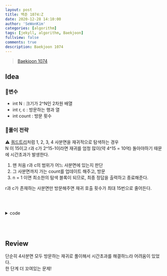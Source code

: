 ```yaml
---
layout: post
title: 백준 1074:Z
date: 2020-12-28 14:10:00
author: 'SeWonKim'
categories: [algorithm]
tags: [jekyll, algorithm, Baekjoon]
fullview: false
comments: true
description: Baekjoon 1074
---
```


> [Baekjoon 1074](https://www.acmicpc.net/problem/1074)

## Idea

### 🥚변수

- int N : 크기가 2^N인 2차원 배열
- int r, c : 방문하는 행과 열
- int count : 방문 횟수

### 🍳풀이 전략

⚠️ [쿼드트리](https://sewonkimm.github.io/algorithm/2020/10/29/BOJ1992.html)처럼 1, 2, 3, 4 사분면을 재귀적으로 탐색하는 경우       
N 이 15이고 r과 c가 2^15-1이라면 재귀를 엄청 많이(약 4^15 = 10억) 돌아야하기 때문에 시간초과가 발생한다.

1. 맨 처음 r과 c의 범위가 어느 사분면에 있는지 판단
2. 그 사분면까지 가는 count를 업데이트 해주고, 방문
3. n = 1 이면 최소한의 탐색 블록이 되므로, 최종 정답을 출력하고 종료해준다.

r과 c가 존재하는 사분면만 방문해주면 재귀 호출 횟수가 최대 15번으로 줄어든다.
  
&nbsp;  
&nbsp;


<details>
<summary>code</summary>
<div markdown="1">

```java
import java.util.Scanner;

public class Main {

	static int N, r, c, count;
	static int[][] dir = { {0,0}, {0,1}, {1,0}, {1,1} };
	public static void main(String[] args) {
		Scanner sc = new Scanner(System.in);
		N = sc.nextInt();
		r = sc.nextInt();
		c = sc.nextInt();
		
		count = 0;
		find(0, 0, N);
		sc.close();
	}

	private static void find(int i, int j, int n) {
		if(n == 1) {
			for (int k = 0; k < 4; k++) {
				int ni = i + dir[k][0];
				int nj = j + dir[k][1];
				if(ni == r && nj == c) {
					System.out.println(count);
					break;
				}
				count++;
			}
			return;
		}
		
		int half = (int)Math.pow(2, n-1);
		
		if(r < i+half && c < j+half) {
			find(i, j, n-1);
		}
		else if(r < i+half && c >= j+half) {
			count += half*half;
			find(i, j+half, n-1);
		}
		else if(r >= i+half && c < j+half) {
			count += half*half*2;
			find(i+half, j, n-1);
		}
		else if(r >= i+half && c >= j+half) {
			count += half*half*3;
			find(i+half, j+half, n-1);
		}
	}
}

```

</div>
</details>

&nbsp;  
&nbsp;

## Review

단순히 4사분면 모두 방문하는 재귀로 풀이해서 시간초과를 해결하느라 어려움이 있었다.     
한 단계 더 꼬여있는 문제!


&nbsp;  
&nbsp;
